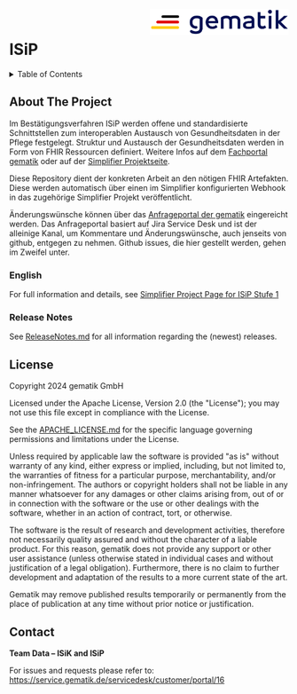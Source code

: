 <img align="right" width="250" height="47" src="/Material/images/Gematik_Logo_Flag.svg"/> <br/> 

# ISiP

<details>
  <summary>Table of Contents</summary>
  <ol>
    <li>
      <a href="#about-the-project">About The Project</a>
       <ul>
        <li><a href="#release-notes">Release Notes</a></li>
      </ul>
	</li>
    <li><a href="#license">License</a></li>
    <li><a href="#contact">Contact</a></li>
  </ol>
</details>

## About The Project

Im Bestätigungsverfahren ISiP werden offene und standardisierte Schnittstellen zum interoperablen Austausch von Gesundheitsdaten in der Pflege festgelegt. Struktur und Austausch der Gesundheitsdaten werden in Form von FHIR Ressourcen definiert. Weitere Infos auf dem [Fachportal gematik](https://fachportal.gematik.de/informationen-fuer/isip) oder auf der [Simplifier Projektseite](https://simplifier.net/isip).

Diese Repository dient der konkreten Arbeit an den nötigen FHIR Artefakten. Diese werden automatisch über einen im Simplifier konfigurierten Webhook in das zugehörige Simplifier Projekt veröffentlicht.

Änderungswünsche können über das [Anfrageportal der gematik](https://service.gematik.de/servicedesk/customer/portal/16) eingereicht werden. Das Anfrageportal basiert auf Jira Service Desk und ist der alleinige Kanal, um Kommentare und Änderungswünsche, auch jenseits von github, entgegen zu nehmen. Github issues, die hier gestellt werden, gehen im Zweifel unter.

### English

For full information and details, see [Simplifier Project Page for ISiP Stufe 1](https://simplifier.net/isip)

### Release Notes
See [ReleaseNotes.md](/ImplementationGuide/markdown/ReleaseNotes.md) for all information regarding the (newest) releases.

## License
 
Copyright 2024 gematik GmbH
 
Licensed under the Apache License, Version 2.0 (the "License"); you may not use this file except in compliance with the License.
 
See the [APACHE_LICENSE.md](.github/APACHE_LICENSE.md) for the specific language governing permissions and limitations under the License.
 
Unless required by applicable law the software is provided "as is" without warranty of any kind, either express or implied, including, but not limited to, the warranties of fitness for a particular purpose, merchantability, and/or non-infringement. The authors or copyright holders shall not be liable in any manner whatsoever for any damages or other claims arising from, out of or in connection with the software or the use or other dealings with the software, whether in an action of contract, tort, or otherwise.
 
The software is the result of research and development activities, therefore not necessarily quality assured and without the character of a liable product. For this reason, gematik does not provide any support or other user assistance (unless otherwise stated in individual cases and without justification of a legal obligation). Furthermore, there is no claim to further development and adaptation of the results to a more current state of the art.
 
Gematik may remove published results temporarily or permanently from the place of publication at any time without prior notice or justification.

## Contact

**Team Data – ISiK and ISiP**

For issues and requests please refer to: 
https://service.gematik.de/servicedesk/customer/portal/16 